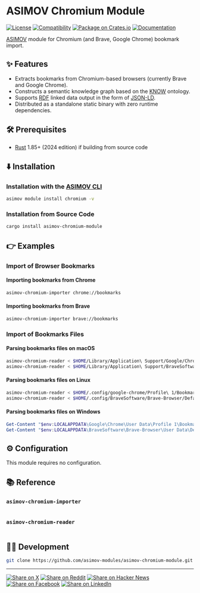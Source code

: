 # ASIMOV Chromium Module

[![License](https://img.shields.io/badge/license-Public%20Domain-blue.svg)](https://unlicense.org)
[![Compatibility](https://img.shields.io/badge/rust-1.85%2B-blue)](https://blog.rust-lang.org/2025/02/20/Rust-1.85.0/)
[![Package on Crates.io](https://img.shields.io/crates/v/asimov-chromium-module)](https://crates.io/crates/asimov-chromium-module)
[![Documentation](https://docs.rs/asimov-chromium-module/badge.svg)](https://docs.rs/asimov-chromium-module)

[ASIMOV] module for Chromium (and Brave, Google Chrome) bookmark import.

## ✨ Features

- Extracts bookmarks from Chromium-based browsers (currently Brave and Google Chrome).
- Constructs a semantic knowledge graph based on the [KNOW] ontology.
- Supports [RDF] linked data output in the form of [JSON-LD].
- Distributed as a standalone static binary with zero runtime dependencies.

## 🛠️ Prerequisites

- [Rust] 1.85+ (2024 edition) if building from source code

## ⬇️ Installation

### Installation with the [ASIMOV CLI]

```bash
asimov module install chromium -v
```

### Installation from Source Code

```bash
cargo install asimov-chromium-module
```

## 👉 Examples

### Import of Browser Bookmarks

#### Importing bookmarks from Chrome

```bash
asimov-chromium-importer chrome://bookmarks
```

#### Importing bookmarks from Brave

```bash
asimov-chromium-importer brave://bookmarks
```

### Import of Bookmarks Files

#### Parsing bookmarks files on macOS

```bash
asimov-chromium-reader < $HOME/Library/Application\ Support/Google/Chrome/Profile\ 1/Bookmarks
asimov-chromium-reader < $HOME/Library/Application\ Support/BraveSoftware/Brave-Browser/Default/Bookmarks
```

#### Parsing bookmarks files on Linux

```bash
asimov-chromium-reader < $HOME/.config/google-chrome/Profile\ 1/Bookmarks
asimov-chromium-reader < $HOME/.config/BraveSoftware/Brave-Browser/Default/Bookmarks
```

#### Parsing bookmarks files on Windows

```powershell
Get-Content "$env:LOCALAPPDATA\Google\Chrome\User Data\Profile 1\Bookmarks" | asimov-chromium-reader
Get-Content "$env:LOCALAPPDATA\BraveSoftware\Brave-Browser\User Data\Default\Bookmarks" | asimov-chromium-reader
```

## ⚙ Configuration

This module requires no configuration.

## 📚 Reference

### `asimov-chromium-importer`

```
```

### `asimov-chromium-reader`

```
```

## 👨‍💻 Development

```bash
git clone https://github.com/asimov-modules/asimov-chromium-module.git
```

---

[![Share on X](https://img.shields.io/badge/share%20on-x-03A9F4?logo=x)](https://x.com/intent/post?url=https://github.com/asimov-modules/asimov-chromium-module&text=asimov-chromium-module)
[![Share on Reddit](https://img.shields.io/badge/share%20on-reddit-red?logo=reddit)](https://reddit.com/submit?url=https://github.com/asimov-modules/asimov-chromium-module&title=asimov-chromium-module)
[![Share on Hacker News](https://img.shields.io/badge/share%20on-hn-orange?logo=ycombinator)](https://news.ycombinator.com/submitlink?u=https://github.com/asimov-modules/asimov-chromium-module&t=asimov-chromium-module)
[![Share on Facebook](https://img.shields.io/badge/share%20on-fb-1976D2?logo=facebook)](https://www.facebook.com/sharer/sharer.php?u=https://github.com/asimov-modules/asimov-chromium-module)
[![Share on LinkedIn](https://img.shields.io/badge/share%20on-linkedin-3949AB?logo=linkedin)](https://www.linkedin.com/sharing/share-offsite/?url=https://github.com/asimov-modules/asimov-chromium-module)

[ASIMOV]: https://asimov.sh
[ASIMOV CLI]: https://cli.asimov.sh
[JSON-LD]: https://json-ld.org
[KNOW]: https://know.dev
[Maildir]: https://en.wikipedia.org/wiki/Maildir
[RDF]: https://www.w3.org/TR/rdf12-primer/
[Rust]: https://rust-lang.org
